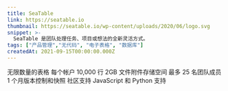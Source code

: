 ```yaml
---
title: SeaTable
link: https://seatable.io
thumbnail: https://seatable.io/wp-content/uploads/2020/06/logo.svg
snippet: >-
  SeaTable 是团队处理任务、项目或想法的全新灵活方式。
tags: ["产品管理","无代码", "电子表格", "数据库"]
createdAt: 2021-09-15T00:00:00.000Z
---
```

无限数量的表格
每个帐户 10,000 行
2GB 文件附件存储空间
最多 25 名团队成员
1 个月版本控制和快照
社区支持
JavaScript 和 Python 支持